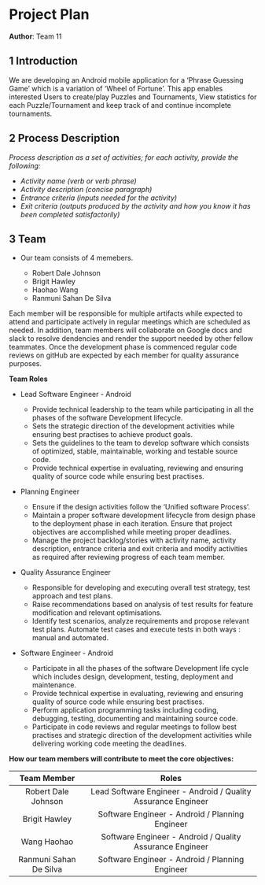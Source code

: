 # Project Plan

**Author**: Team 11

## 1 Introduction

We are developing an Android mobile application for a ‘Phrase Guessing Game’ which is a variation of ‘Wheel of Fortune’. This app enables interested Users to create/play Puzzles and Tournaments, View statistics for each Puzzle/Tournament and keep track of and continue incomplete tournaments.

## 2 Process Description

*Process description as a set of activities; for each activity, provide the following:*

- *Activity name (verb or verb phrase)*
- *Activity description (concise paragraph)*
- *Entrance criteria (inputs needed for the activity)*
- *Exit criteria (outputs produced by the activity and how you know it has been completed satisfactorily)*

## 3 Team

* Our team consists of 4 memebers.

  * Robert Dale Johnson
  * Brigit Hawley
  * Haohao Wang
  * Ranmuni Sahan De Silva

Each member will be responsible for multiple artifacts while expected to attend and participate actively in regular meetings which are scheduled as needed. In addition, team members will collaborate on Google docs and slack to resolve dendencies and render the support needed by other fellow teammates. Once the development phase is commenced regular code reviews on gitHub are expected by each member for quality assurance purposes.  

**Team Roles**

* Lead Software Engineer - Android

  * Provide technical leadership to the team while participating in all the phases of the software Development lifecycle.
  * Sets the strategic direction of the development activities while ensuring best practises to achieve product goals. 
  * Sets the guidelines to the team to develop software which consists of optimized, stable, maintainable, working and testable source code.  
  * Provide technical expertise in evaluating, reviewing and  ensuring quality of source code while ensuring best practises. 

* Planning Engineer

  * Ensure if the design activities follow the ‘Unified software Process’. 
  * Maintain a proper software development lifecycle from design phase to the deployment phase in each iteration. Ensure that project objectives are accomplished while meeting proper deadlines. 
  * Manage the project backlog/stories with activity name, activity description, entrance criteria and exit criteria and modify activities  as required after reviewing progress of each team member.

* Quality Assurance Engineer

  * Responsible for developing and executing overall test strategy, test approach and test plans. 
  * Raise recommendations based on analysis of test results for feature modification and relevant optimisations. 
  * Identify test scenarios, analyze requirements and propose relevant test plans. Automate test cases and execute tests in both ways : manual and automated.  

* Software Engineer - Android

  * Participate in all the phases of the software Development life cycle which includes design, development, testing, deployment and maintenance. 
  * Provide technical expertise in evaluating, reviewing and  ensuring quality of source code while ensuring best practises. 
  * Perform application programming tasks including coding, debugging, testing, documenting and maintaining source code. 
  * Participate in code reviews and regular meetings to follow best practises and strategic direction of the development activities while delivering working code meeting the deadlines.


**How our team members will contribute to meet the core objectives:**


|       Team Member      |                              Roles                             |
|:----------------------:|:--------------------------------------------------------------:|
| Robert Dale Johnson    | Lead Software Engineer - Android / Quality Assurance Engineer  |
| Brigit Hawley          | Software Engineer - Android / Planning Engineer                |
| Wang Haohao            | Software Engineer - Android / Quality Assurance Engineer       |
| Ranmuni Sahan De Silva | Software Engineer - Android / Planning Engineer                |

